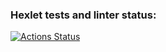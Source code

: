 ### Hexlet tests and linter status:
[![Actions Status](https://github.com/DenisDanilov1/java-project-78/actions/workflows/hexlet-check.yml/badge.svg)](https://github.com/DenisDanilov1/java-project-78/actions)